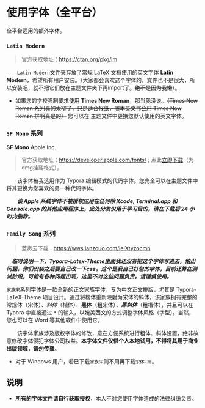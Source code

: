 # 使用字体（全平台）

全平台适用的额外字体。

### `Latin Modern`

> 官方获取地址：https://ctan.org/pkg/lm

　　`Latin Modern`文件夹存放了常规 LaTeX 文档使用的英文字体 **Latin Modern**，希望所有用户安装。（大家都会喜欢这个字体的，文件也不是很大，所以安装吧，就不把它们放在主题文件夹下再import了。~~绝不是因为我懒~~）。

*   如果您的学校强制要求使用 **Times New Roman**，那当我没说。~~（Times New Roman 系列真的太窄了，只是适合报纸，哪本英文书会用 Times New Roman 排啊真是的）~~ 您可以在 主题文件中更换您默认使用的英文字体。

### `SF Mono` 系列

**SF Mono**  Apple Inc.

> 官方获取地址：https://developer.apple.com/fonts/ ; 点此[立即下载](https://devimages-cdn.apple.com/design/resources/download/SF-Mono.dmg)（为dmg挂载格式）。

　　该字体被我选用作为 Typora 编辑模式的代码字体。您完全可以在主题文件中将其更换为您喜欢的另一种代码字体。

　　***该 Apple 系统字体不被授权应用在任何除 Xcode, Terminal.app 和 Console.app 的其他应用程序上，此处分发仅用于学习目的，请在下载后 24 小时内删除。*** 

### `Family Song` 系列

>   蓝奏云下载：https://wws.lanzouo.com/ieIXtyzocmh

　_**临时说明一下，Typora-Latex-Theme里面我还没有把这个字体写进去，怕出问题，你们安装之后要自己改一下css。这个是我自己打包的字体，目前还算在测试阶段，可能有各种问题出现，这里不对这些问题负责。请谨慎使用。**_
 
  `家族宋`系列字体是一款全新的正文家族字体，专为中文正文排版，尤其是 Typora-LaTeX-Theme 项目设计。通过将楷体重新映射为宋体的斜体，该家族拥有完整的常规体（宋体）、*斜体*（楷体）、**黑体**（粗宋体）、***黑斜体***（粗楷体），并且可以在 Typora 中直接通过 `*` 的输入，以媲美西文的方式调整字体风格（字型）。当然，您也可以在 Word 等其他软件中使用它。

　　该字体家族涉及版权字体的修改，意在方便系统进行粗体、斜体设置，绝非故意修改字体侵犯字体公司权益。**本字体文件仅供个人本地试用，不得将其用于商业出版领域，请勿传播**。

*   对于 Windows 用户，若已下载`家族宋`则不用再下载`宋体-简`。

## 说明

*   **所有的字体文件请自行获取授权**，本人不对您使用字体造成的法律纠纷负责。
